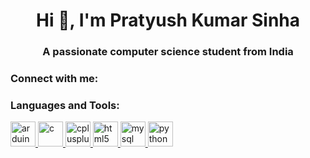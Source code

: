 <!DOCTYPE html>
<html>

<head>
    <title>Pratyush Kumar Sinha</title>
</head>

<body>
    <h1 style="text-align: center;">Hi 👋, I'm Pratyush Kumar Sinha</h1>
    <h3 style="text-align: center;">A passionate computer science student from India</h3>
    <h3>Connect with me:</h3>
    <h3>Languages and Tools:</h3>
    <p>
        <!-- Update your links and images for the languages and tools you want to showcase -->
        <a href="https://www.arduino.cc/" target="_blank" rel="noreferrer">
            <img src="https://w7.pngwing.com/pngs/174/620/png-transparent-arduino-hd-logo-thumbnail.png" alt="arduino" width="40" height="40" />
        </a>
        <a href="https://www.cprogramming.com/" target="_blank" rel="noreferrer">
            <img src="https://w7.pngwing.com/pngs/724/306/png-transparent-c-logo-c-programming-language-icon-letter-c-blue-logo-computer-program-thumbnail.png" alt="c" width="40" height="40" />
        </a>
        <a href="https://www.w3schools.com/cpp/" target="_blank" rel="noreferrer">
            <img src="https://w7.pngwing.com/pngs/46/626/png-transparent-c-logo-the-c-programming-language-computer-icons-computer-programming-source-code-programming-miscellaneous-template-blue-thumbnail.png" alt="cplusplus" width="40" height="40" />
        </a>
        <a href="https://www.w3.org/html/" target="_blank" rel="noreferrer">
            <img src="https://w7.pngwing.com/pngs/410/100/png-transparent-web-development-html-responsive-web-design-logo-javascript-html-angle-web-design-text-thumbnail.png" alt="html5" width="40" height="40" />
        </a>
        <a href="https://www.mysql.com/" target="_blank" rel="noreferrer">
            <img src="https://w7.pngwing.com/pngs/384/848/png-transparent-mysql-php-database-javascript-ajax-carnifex-blue-text-logo-thumbnail.png" alt="mysql" width="40" height="40" />
        </a>
        <a href="https://www.python.org" target="_blank" rel="noreferrer">
            <img src="https://w7.pngwing.com/pngs/234/329/png-transparent-python-logo-thumbnail.png" alt="python" width="40" height="40" />
        </a>
    </p>
</body>

</html>
